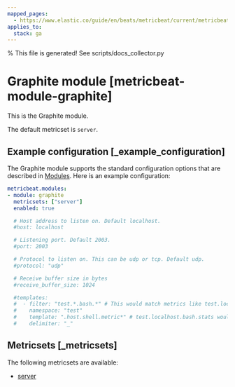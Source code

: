 ```yaml
---
mapped_pages:
  - https://www.elastic.co/guide/en/beats/metricbeat/current/metricbeat-module-graphite.html
applies_to:
  stack: ga
---
```


% This file is generated! See scripts/docs_collector.py

# Graphite module [metricbeat-module-graphite]

This is the Graphite module.

The default metricset is `server`.


## Example configuration [_example_configuration]

The Graphite module supports the standard configuration options that are described in [Modules](/reference/metricbeat/configuration-metricbeat.md). Here is an example configuration:

```yaml
metricbeat.modules:
- module: graphite
  metricsets: ["server"]
  enabled: true

  # Host address to listen on. Default localhost.
  #host: localhost

  # Listening port. Default 2003.
  #port: 2003

  # Protocol to listen on. This can be udp or tcp. Default udp.
  #protocol: "udp"

  # Receive buffer size in bytes
  #receive_buffer_size: 1024

  #templates:
  #  - filter: "test.*.bash.*" # This would match metrics like test.localhost.bash.stats
  #    namespace: "test"
  #    template: ".host.shell.metric*" # test.localhost.bash.stats would become metric=stats and tags host=localhost,shell=bash
  #    delimiter: "_"
```


## Metricsets [_metricsets]

The following metricsets are available:

* [server](/reference/metricbeat/metricbeat-metricset-graphite-server.md)
